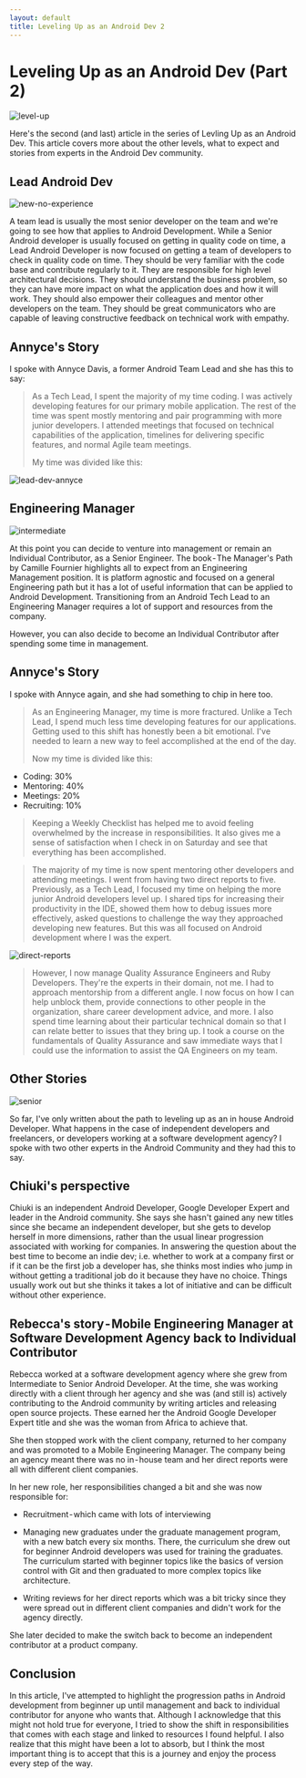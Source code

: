 ```yaml
---
layout: default
title: Leveling Up as an Android Dev 2
---
```


# Leveling Up as an Android Dev (Part 2)

![level-up](./assets/images/level-up.png)

Here's the second (and last) article in the series of Levling Up as an Android Dev. This article covers more about the other levels, what to expect and stories from experts in the Android Dev community.

## Lead Android Dev

![new-no-experience](./assets/images/new-no-experience.png)

A team lead is usually the most senior developer on the team and we're going to see how that applies to Android Development. While a Senior Android developer is usually focused on getting in quality code on time, a Lead Android Developer is now focused on getting a team of developers to check in quality code on time. They should be very familiar with the code base and contribute regularly to it. They are responsible for high level architectural decisions. They should understand the business problem, so they can have more impact on what the application does and how it will work. They should also empower their colleagues and mentor other developers on the team. They should be great communicators who are capable of leaving constructive feedback on technical work with empathy.

## Annyce's Story

I spoke with Annyce Davis, a former Android Team Lead and she has this to say:

> As a Tech Lead, I spent the majority of my time coding. I was actively developing features for our primary mobile application. The rest of the time was spent mostly mentoring and pair programming with more junior developers. I attended meetings that focused on technical capabilities of the application, timelines for delivering specific features, and normal Agile team meetings.
>
> My time was divided like this:

![lead-dev-annyce](./assets/images/lead-dev-annyce.png)

## Engineering Manager

![intermediate](./assets/images/intermediate.png)

At this point you can decide to venture into management or remain an Individual Contributor, as a Senior Engineer. The book - The Manager's Path by Camille Fournier highlights all to expect from an Engineering Management position. It is platform agnostic and focused on a general Engineering path but it has a lot of useful information that can be applied to Android Development. Transitioning from an Android Tech Lead to an Engineering Manager requires a lot of support and resources from the company.

However, you can also decide to become an Individual Contributor after spending some time in management.

## Annyce's Story

I spoke with Annyce again, and she had something to chip in here too.

> As an Engineering Manager, my time is more fractured. Unlike a Tech Lead, I spend much less time developing features for our applications. Getting used to this shift has honestly been a bit emotional. I've needed to learn a new way to feel accomplished at the end of the day.
>
> Now my time is divided like this:

* Coding: 30%
* Mentoring: 40%
* Meetings: 20%
* Recruiting: 10%

> Keeping a Weekly Checklist has helped me to avoid feeling overwhelmed by the increase in responsibilities. It also gives me a sense of satisfaction when I check in on Saturday and see that everything has been accomplished.

> The majority of my time is now spent mentoring other developers and attending meetings. I went from having two direct reports to five. Previously, as a Tech Lead, I focused my time on helping the more junior Android developers level up. I shared tips for increasing their productivity in the IDE, showed them how to debug issues more effectively, asked questions to challenge the way they approached developing new features. But this was all focused on Android development where I was the expert.

![direct-reports](./assets/images/direct-reports.png)

> However, I now manage Quality Assurance Engineers and Ruby Developers. They're the experts in their domain, not me. I had to approach mentorship from a different angle. I now focus on how I can help unblock them, provide connections to other people in the organization, share career development advice, and more. I also spend time learning about their particular technical domain so that I can relate better to issues that they bring up. I took a course on the fundamentals of Quality Assurance and saw immediate ways that I could use the information to assist the QA Engineers on my team.

## Other Stories

![senior](./assets/images/senior.png)

So far, I've only written about the path to leveling up as an in house Android Developer. What happens in the case of independent developers and freelancers, or developers working at a software development agency? I spoke with two other experts in the Android Community and they had this to say.

## Chiuki's perspective

Chiuki is an independent Android Developer, Google Developer Expert and leader in the Android community. She says she hasn't gained any new titles since she became an independent developer, but she gets to develop herself in more dimensions, rather than the usual linear progression associated with working for companies. In answering the question about the best time to become an indie dev; i.e. whether to work at a company first or if it can be the first job a developer has, she thinks most indies who jump in without getting a traditional job do it because they have no choice. Things usually work out but she thinks it takes a lot of initiative and can be difficult without other experience.

## Rebecca's story - Mobile Engineering Manager at Software Development Agency back to Individual Contributor

Rebecca  worked at a software development agency where she grew from Intermediate to Senior Android Developer. At the time, she was working directly with a client through her agency and she was (and still is) actively contributing to the Android community by writing articles and releasing open source projects. These earned her the Android Google Developer Expert title and she was the woman from Africa to achieve that.

She then stopped work with the client company, returned to her company and was promoted to a Mobile Engineering Manager. The company being an agency meant there was no in - house team and her direct reports were all with different client companies.

In her new role, her responsibilities changed a bit and she was now responsible for:

* Recruitment - which came with lots of interviewing

* Managing new graduates under the graduate management program, with a new batch every six months. There, the curriculum she drew out for beginner Android developers was used for training the graduates. The curriculum started with beginner topics like the basics of version control with Git and then graduated to more complex topics like architecture.

* Writing reviews for her direct reports which was a bit tricky since they were spread out in different client companies and didn't work for the agency directly.

She later decided to make the switch back to become an independent contributor at a product company.

## Conclusion

In this article, I've attempted to highlight the progression paths in Android development from beginner up until management and back to individual contributor for anyone who wants that. Although I acknowledge that this might not hold true for everyone, I tried to show the shift in responsibilities that comes with each stage and linked to resources I found helpful. I also realize that this might have been a lot to absorb, but I think the most important thing is to accept that this is a journey and enjoy the process every step of the way.
